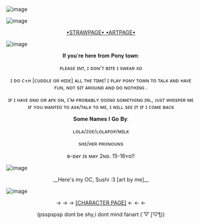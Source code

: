 
![image](https://github.com/user-attachments/assets/bec1292e-5612-4414-b994-29faeb924da7)

![image](https://github.com/user-attachments/assets/13d25c87-801a-4a60-a441-130f4d5e8637)



<p align="center">
  <a href="https://lolasushi.straw.page">•STRAWPAGE• <a  href="https://www.deviantart.com/lolacoolthing">•ARTPAGE•</a>
</p>








![image](https://github.com/user-attachments/assets/bec1292e-5612-4414-b994-29faeb924da7)




<p align="center">
𝐈𝐟 𝐲𝐨𝐮'𝐫𝐞 𝐡𝐞𝐫𝐞 𝐟𝐫𝐨𝐦 𝐏𝐨𝐧𝐲 𝐭𝐨𝐰𝐧:

<p align="center">
ᴘʟᴇᴀsᴇ ɪɴᴛ, ɪ ᴅᴏɴ'ᴛ ʙɪᴛᴇ ɪ sᴡᴇᴀʀ xᴅ

<p align="center"> 
ɪ ᴅᴏ ᴄ+ʜ [ᴄᴜᴅᴅʟᴇ ᴏʀ ʜɪᴅᴇ] ᴀʟʟ ᴛʜᴇ ᴛɪᴍᴇ! ɪ ᴘʟᴀʏ ᴘᴏɴʏ ᴛᴏᴡɴ ᴛᴏ ᴛᴀʟᴋ ᴀɴᴅ ʜᴀᴠᴇ ғᴜɴ, ɴᴏᴛ sɪᴛ ᴀʀᴏᴜɴᴅ ᴀɴᴅ ᴅᴏ ɴᴏᴛʜɪɴɢ
.
<p align="center">
ɪғ ɪ ʜᴀᴠᴇ ᴅɴᴅ ᴏʀ ᴀғᴋ ᴏɴ, ɪ'ᴍ ᴘʀᴏʙᴀʙʟʏ ᴅᴏɪɴɢ sᴏᴍᴇᴛʜɪɴɢ ɪʀʟ, ᴊᴜsᴛ ᴡʜɪsᴘᴇʀ ᴍᴇ ɪғ ʏᴏᴜ ᴡᴀɴᴛᴇᴅ ᴛᴏ ᴀsᴋ/ᴛᴀʟᴋ ᴛᴏ ᴍᴇ, ɪ ᴡɪʟʟ sᴇᴇ ɪᴛ ɪғ ɪ ᴄᴏᴍᴇ ʙᴀᴄᴋ

<p align="center">
𝐒𝐨𝐦𝐞 𝐍𝐚𝐦𝐞𝐬 𝐈 𝐆𝐨 𝐁𝐲:

<p align="center">                                                                                                                               
ʟᴏʟᴀ/ᴢᴏᴇ/ʟᴏʟᴀᴘᴏᴘ/ᴍɪʟᴋ

<p align="center">
sʜᴇ/ʜᴇʀ ᴘʀᴏɴᴏᴜɴs

<p align="center">
ʙ-ᴅᴀʏ ɪs ᴍᴀʏ 2ɴᴅ. 15-16ʏᴏ!!

![image](https://github.com/user-attachments/assets/bec1292e-5612-4414-b994-29faeb924da7)

<p align="center">
__Here's my OC, Sushi :3  [art by me]__  
</p>
                                                                                                                                 
![image](https://github.com/user-attachments/assets/07d8c2af-0b07-4437-b1c0-d5a8c4a0778c)

<p align="center">
 → → → <a href="https://characterhub.com/character/sushi">[CHARACTER PAGE]</a>  ← ← ←  
</p>

<p align="center">
    (psspspsp dont be shy,i dont mind fanart (´▽`ʃ♡ƪ))
